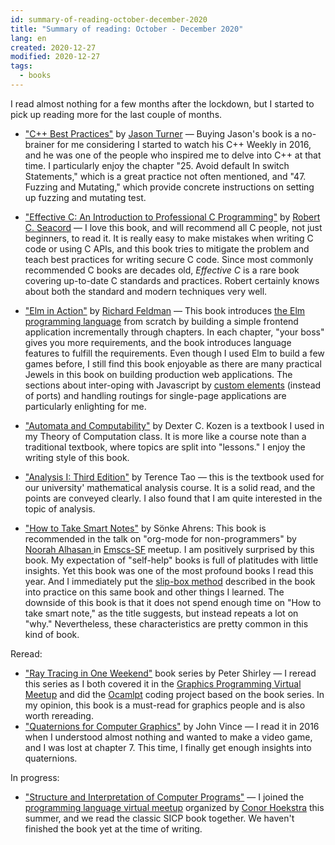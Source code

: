 ```yaml
---
id: summary-of-reading-october-december-2020
title: "Summary of reading: October - December 2020"
lang: en
created: 2020-12-27
modified: 2020-12-27
tags:
  - books
---
```


I read almost nothing for a few months after the lockdown, but I started to pick up reading more for the last couple of months.

- ["C++ Best Practices"](https://leanpub.com/cppbestpractices) by [Jason Turner](https://twitter.com/lefticus) — Buying Jason's book is a no-brainer for me considering I started to watch his C++ Weekly in 2016, and he was one of the people who inspired me to delve into C++ at that time. I particularly enjoy the chapter "25. Avoid default In switch Statements," which is a great practice not often mentioned, and "47. Fuzzing and Mutating," which provide concrete instructions on setting up fuzzing and mutating test.

- ["Effective C: An Introduction to Professional C Programming"](https://nostarch.com/Effective_C) by [Robert C. Seacord](https://twitter.com/RCS) — I love this book, and will recommend all C people, not just beginners, to read it. It is really easy to make mistakes when writing C code or using C APIs, and this book tries to mitigate the problem and teach best practices for writing secure C code. Since most commonly recommended C books are decades old, _Effective C_ is a rare book covering up-to-date C standards and practices. Robert certainly knows about both the standard and modern techniques very well.

- ["Elm in Action"](https://www.manning.com/books/elm-in-action) by [Richard Feldman](https://twitter.com/rtfeldman) — This book introduces [the Elm programming language](https://elm-lang.org/) from scratch by building a simple frontend application incrementally through chapters. In each chapter, "your boss" gives you more requirements, and the book introduces language features to fulfill the requirements. Even though I used Elm to build a few games before, I still find this book enjoyable as there are many practical Jewels in this book on building production web applications. The sections about inter-oping with Javascript by [custom elements](https://developer.mozilla.org/en-US/docs/Web/Web_Components/Using_custom_elements) (instead of ports) and handling routings for single-page applications are particularly enlighting for me.

- ["Automata and Computability"](https://www.amazon.com/Automata-Computability-Undergraduate-Computer-Science/dp/0387949070#ace-g9766277718) by Dexter C. Kozen is a textbook I used in my Theory of Computation class. It is more like a course note than a traditional textbook, where topics are split into "lessons." I enjoy the writing style of this book.

- ["Analysis I: Third Edition"](https://www.amazon.com/Analysis-Third-Texts-Readings-Mathematics-ebook-dp-B01LFAANIW/dp/B01LFAANIW/ref=mt_other?_encoding=UTF8&me=&qid=) by Terence Tao — this is the textbook used for our university' mathematical analysis course. It is a solid read, and the points are conveyed clearly. I also found that I am quite interested in the topic of analysis.

- ["How to Take Smart Notes"](https://www.amazon.com/dp/1542866502) by Sönke Ahrens: This book is recommended in the talk on "org-mode for non-programmers" by [Noorah Alhasan
  ](http://noorahalhasan.com/) in [Emscs-SF](https://www.meetup.com/Emacs-SF/) meetup.
  I am positively surprised by this book. My expectation of "self-help" books is full of platitudes with little insights. Yet this book was one of the most profound books I read this year. And I immediately put the [slip-box method](https://en.wikipedia.org/wiki/Zettelkasten) described in the book into practice on this same book and other things I learned. The downside of this book is that it does not spend enough time on "How to take smart note," as the title suggests, but instead repeats a lot on "why." Nevertheless, these characteristics are pretty common in this kind of book.

Reread:

- ["Ray Tracing in One Weekend"](https://raytracing.github.io/) book series by Peter Shirley — I reread this series as I both covered it in the [Graphics Programming Virtual Meetup](https://www.meetup.com/Graphics-Programming-Virtual-Meetup/) and did the [Ocamlpt](https://github.com/LesleyLai/ocamlpt) coding project based on the book series. In my opinion, this book is a must-read for graphics people and is also worth rereading.
- ["Quaternions for Computer Graphics"](https://www.springer.com/gp/book/9780857297594) by John Vince — I read it in 2016 when I understood almost nothing and wanted to make a video game, and I was lost at chapter 7. This time, I finally get enough insights into quaternions.

In progress:

- ["Structure and Interpretation of Computer Programs"](https://mitpress.mit.edu/sites/default/files/sicp/index.html) — I joined the [programming language virtual meetup](https://www.meetup.com/Programming-Languages-Toronto-Meetup) organized by [Conor Hoekstra](https://twitter.com/code_report) this summer, and we read the classic SICP book together. We haven't finished the book yet at the time of writing.
